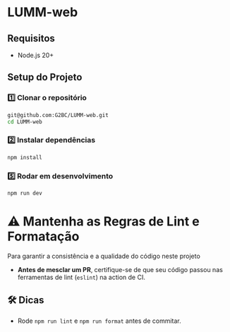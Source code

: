 # LUMM-web

## Requisitos

- Node.js 20+

## Setup do Projeto

### 1️⃣ Clonar o repositório

```bash
git@github.com:G2BC/LUMM-web.git
cd LUMM-web
```

### 2️⃣ Instalar dependências

```bash
npm install
```

### 5️⃣ Rodar em desenvolvimento

```bash
npm run dev
```

# ⚠️ Mantenha as Regras de Lint e Formatação

Para garantir a consistência e a qualidade do código neste projeto

- **Antes de mesclar um PR**, certifique-se de que seu código passou nas ferramentas de lint (`eslint`) na action de CI.

## 🛠️ Dicas

- Rode `npm run lint` e `npm run format` antes de commitar.
